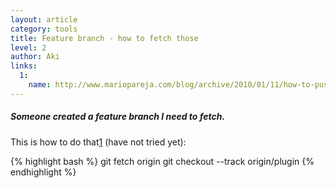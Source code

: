 ```yaml
---
layout: article
category: tools
title: Feature branch - how to fetch those
level: 2
author: Aki
links:
  1: 
    name: http://www.mariopareja.com/blog/archive/2010/01/11/how-to-push-a-new-local-branch-to-a-remote.aspx
---
```



##### Someone created a feature branch I need to fetch. 

This is how to do that[1](#link_1) (have not tried yet):

{% highlight bash %}
git fetch origin
git checkout --track origin/plugin
{% endhighlight %}
